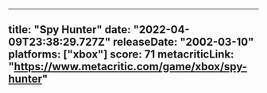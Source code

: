 
---
title: "Spy Hunter"
date: "2022-04-09T23:38:29.727Z"
releaseDate: "2002-03-10"
platforms: ["xbox"]
score: 71
metacriticLink: "https://www.metacritic.com/game/xbox/spy-hunter"
---
